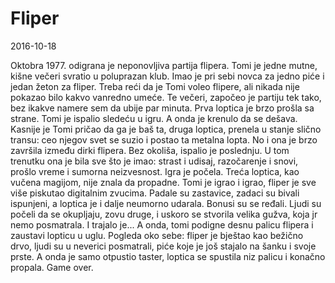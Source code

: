 # Fliper
2016-10-18

Oktobra 1977. odigrana je neponovljiva partija flipera. Tomi je jedne mutne, kišne večeri svratio u poluprazan klub. Imao je pri sebi novca za jedno piće i jedan žeton za fliper. Treba reći da je Tomi voleo flipere, ali nikada nije pokazao bilo kakvo vanredno umeće. Te večeri, započeo je partiju tek tako, bez ikakve namere sem da ubije par minuta. Prva loptica je brzo prošla sa strane. Tomi je ispalio sledeću u igru. A onda je krenulo da se dešava. Kasnije je Tomi pričao da ga je baš ta, druga loptica, prenela u stanje slično transu: ceo njegov svet se suzio i postao ta metalna lopta. No i ona je brzo završila između dirki flipera. Bez okoliša, ispalio je poslednju. U tom trenutku ona je bila sve što je imao: strast i udisaj, razočarenje i snovi, prošlo vreme i sumorna neizvesnost. Igra je počela. Treća loptica, kao vučena magijom, nije znala da propadne. Tomi je igrao i igrao, fliper je sve više piskutao digitalnim zvucima. Padale su zastavice, zadaci su bivali ispunjeni, a loptica je i dalje neumorno udarala. Bonusi su se ređali. Ljudi su počeli da se okupljaju, zovu druge, i uskoro se stvorila velika gužva, koja jr nemo posmatrala. I trajalo je... A onda, tomi podigne desnu palicu flipera i zaustavi lopticu u uglu. Pogleda oko sebe: fliper je bještao kao bežično drvo, ljudi su u neverici posmatrali, piće koje je još stajalo na šanku i svoje prste. A onda je samo otpustio taster, loptica se spustila niz palicu i konačno propala. Game over.